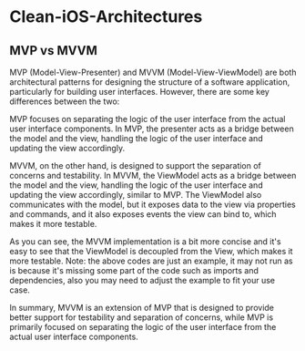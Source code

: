 # Clean-iOS-Architectures

## MVP vs MVVM
MVP (Model-View-Presenter) and MVVM (Model-View-ViewModel) are both architectural patterns for designing the structure of a software application, particularly for building user interfaces. However, there are some key differences between the two:

MVP focuses on separating the logic of the user interface from the actual user interface components. In MVP, the presenter acts as a bridge between the model and the view, handling the logic of the user interface and updating the view accordingly.

MVVM, on the other hand, is designed to support the separation of concerns and testability. In MVVM, the ViewModel acts as a bridge between the model and the view, handling the logic of the user interface and updating the view accordingly, similar to MVP. The ViewModel also communicates with the model, but it exposes data to the view via properties and commands, and it also exposes events the view can bind to, which makes it more testable.

As you can see, the MVVM implementation is a bit more concise and it's easy to see that the ViewModel is decoupled from the View, which makes it more testable. Note: the above codes are just an example, it may not run as is because it's missing some part of the code such as imports and dependencies,  also you may need to adjust the example to fit your use case.

In summary, MVVM is an extension of MVP that is designed to provide better support for testability and separation of concerns, while MVP is primarily focused on separating the logic of the user interface from the actual user interface components.
